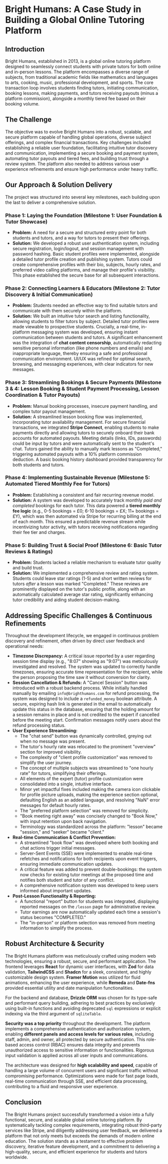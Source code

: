 # Bright Humans: A Case Study in Building a Global Online Tutoring Platform

## Introduction

Bright Humans, established in 2013, is a global online tutoring platform designed to seamlessly connect students with private tutors for both online and in-person lessons. The platform encompasses a diverse range of subjects, from traditional academic fields like mathematics and languages to arts, cooking, music, professional development, and sports. The core transaction loop involves students finding tutors, initiating communication, booking lessons, making payments, and tutors receiving payouts (minus a platform commission), alongside a monthly tiered fee based on their booking volume.

## The Challenge

The objective was to evolve Bright Humans into a robust, scalable, and secure platform capable of handling global operations, diverse subject offerings, and complex financial transactions. Key challenges included establishing a reliable user foundation, facilitating intuitive tutor discovery and communication, implementing a secure booking and payment system, automating tutor payouts and tiered fees, and building trust through a review system. The platform also needed to address various user experience refinements and ensure high performance under heavy traffic.

## Our Approach & Solution Delivery

The project was structured into several key milestones, each building upon the last to deliver a comprehensive solution.

### **Phase 1: Laying the Foundation (Milestone 1: User Foundation & Tutor Showcase)**

*   **Problem:** A need for a secure and structured entry point for both students and tutors, and a way for tutors to present their offerings.
*   **Solution:** We developed a robust user authentication system, including secure registration, login/logout, and session management with password hashing. Basic student profiles were implemented, alongside a detailed tutor profile creation and publishing system. Tutors could create comprehensive profiles with their bio, subjects, hourly rates, and preferred video calling platforms, and manage their profile's visibility. This phase established the secure base for all subsequent interactions.

### **Phase 2: Connecting Learners & Educators (Milestone 2: Tutor Discovery & Initial Communication)**

*   **Problem:** Students needed an effective way to find suitable tutors and communicate with them securely within the platform.
*   **Solution:** We built an intuitive tutor search and listing functionality, allowing students to filter tutors by subject. Detailed tutor profiles were made viewable to prospective students. Crucially, a real-time, in-platform messaging system was developed, ensuring instant communication between students and tutors. A significant enhancement was the integration of **chat content censorship**, automatically redacting sensitive personal information (like phone numbers and emails) and inappropriate language, thereby ensuring a safe and professional communication environment. UI/UX was refined for optimal search, browsing, and messaging experiences, with clear indicators for new messages.

### **Phase 3: Streamlining Bookings & Secure Payments (Milestone 3 & 4: Lesson Booking & Student Payment Processing, Lesson Coordination & Tutor Payouts)**

*   **Problem:** Manual booking processes, insecure payment handling, and complex tutor payout management.
*   **Solution:** A streamlined lesson booking flow was implemented, incorporating tutor availability management. For secure financial transactions, we integrated **Stripe Connect**, enabling students to make payments directly and allowing tutors to securely onboard their bank accounts for automated payouts. Meeting details (links, IDs, passwords) could be input by tutors and were automatically sent to the student's chat. Tutors gained the ability to manually mark lessons as "Completed," triggering automated payouts with a 10% platform commission deduction. A basic booking history dashboard provided transparency for both students and tutors.

### **Phase 4: Implementing Sustainable Revenue (Milestone 5: Automated Tiered Monthly Fee for Tutors)**

*   **Problem:** Establishing a consistent and fair recurring revenue model.
*   **Solution:** A system was developed to accurately track monthly *paid and completed* bookings for each tutor. This data powered a **tiered monthly fee logic** (e.g., 0-5 bookings = £0; 6-10 bookings = £X; 11+ bookings = £Y), which was then automated via Stripe for recurring billing at the end of each month. This ensured a predictable revenue stream while incentivizing tutor activity, with tutors receiving notifications regarding their fee tier and charges.

### **Phase 5: Building Trust & Social Proof (Milestone 6: Basic Tutor Reviews & Ratings)**

*   **Problem:** Students lacked a reliable mechanism to evaluate tutor quality and build trust.
*   **Solution:** We implemented a comprehensive review and rating system. Students could leave star ratings (1-5) and short written reviews for tutors *after* a lesson was marked "Completed." These reviews are prominently displayed on the tutor's public profile, along with an automatically calculated average star rating, significantly enhancing tutor credibility and aiding student decision-making.

## Addressing Specific Challenges & Continuous Refinements

Throughout the development lifecycle, we engaged in continuous problem discovery and refinement, often driven by direct user feedback and operational needs:

*   **Timezone Discrepancy:** A critical issue reported by a user regarding session time display (e.g., "8:07" showing as "9:07") was meticulously investigated and resolved. The system was updated to correctly handle timezones, ensuring accurate time representation for the recipient, while the person proposing the time saw it without conversion for clarity.
*   **Session Cancellation & Refunds:** A "Cancel Session" button was introduced with a robust backend process. While initially handled manually by emailing `info@brighthumans.com` for refund processing, the system was designed to include a `refunded_money` boolean attribute. A secure, expiring hash link is generated in the email to automatically update this status in the database, ensuring that the holding amount for a session remains in place and is not credited to the expert if cancelled before the meeting start. Confirmation messages notify users about the refund processing status.
*   **User Experience Streamlining:**
    *   The "chat send" button was dynamically controlled, greying out when no message was present.
    *   The tutor's hourly rate was relocated to the prominent "overview" section for improved visibility.
    *   The complexity of "client profile customization" was removed to simplify the user journey.
    *   The concept of multiple subjects was streamlined to "one hourly rate" for tutors, simplifying their offerings.
    *   All elements of the expert (tutor) profile customization were consolidated into a single, intuitive interface.
    *   Minor yet impactful fixes included making the camera icon clickable for profile picture uploads, making the experience section optional, defaulting English as an added language, and resolving "NaN" error messages for default hourly rates.
    *   The "preferred platform selection" was removed for simplicity.
    *   "Book meeting right away" was concisely changed to "Book Now," with input retention upon back navigation.
    *   Terminology was standardized across the platform: "lesson" became "session," and "seeker" became "client."
*   **Real-time Communication & Conflict Prevention:**
    *   A streamlined "book flow" was developed where both booking and chat actions trigger initial messages.
    *   Server-Sent Events (SSE) were implemented to enable real-time refetches and notifications for both recipients upon event triggers, ensuring immediate communication updates.
    *   A critical feature was added to prevent double-bookings: the system now checks for existing tutor meetings at the proposed time and notifies both student and tutor of any conflict.
    *   A comprehensive notification system was developed to keep users informed about important updates.
*   **Post-Lesson Functionality & Reporting:**
    *   A functional "report" button for students was integrated, displaying reported messages on the `/lesson` page for administrative review.
    *   Tutor earnings are now automatically updated each time a session's status becomes "COMPLETED."
    *   The "in-person" or platform selection was removed from meeting information to simplify the process.

## Robust Architecture & Security

The Bright Humans platform was meticulously crafted using modern web technologies, ensuring a robust, secure, and performant application. The frontend leverages **React** for dynamic user interfaces, with **Zod** for data validation, **TailwindCSS** and **Shadcn** for a sleek, consistent, and highly customizable design system. **Framer Motion** was utilized for fluid animations, enhancing the user experience, while **Remeda** and **Date-fns** provided essential utility and date manipulation functionalities.

For the backend and database, **Drizzle ORM** was chosen for its type-safe and performant query building, adhering to best practices by exclusively using built-in functions and avoiding deprecated `sql` expressions or explicit indexing via the third argument of `sqliteTable`.

**Security was a top priority** throughout the development. The platform implements a comprehensive authentication and authorization system, enabling **different panels and access levels for various roles**, including staff, admin, and owner, all protected by secure authentication. This role-based access control (RBAC) ensures data integrity and prevents unauthorized access to sensitive information or functionalities. Rigorous input validation is applied across all user inputs and communications.

The architecture was designed for **high scalability and speed**, capable of handling a large volume of concurrent users and significant traffic without compromising performance. Optimizations were made for fast page loads, real-time communication through SSE, and efficient data processing, contributing to a fluid and responsive user experience.

## Conclusion

The Bright Humans project successfully transformed a vision into a fully functional, secure, and scalable global online tutoring platform. By systematically tackling complex requirements, integrating robust third-party services like Stripe, and diligently addressing user feedback, we delivered a platform that not only meets but exceeds the demands of modern online education. The solution stands as a testament to effective problem discovery, iterative feature development, and a commitment to delivering a high-quality, secure, and efficient experience for students and tutors worldwide.
